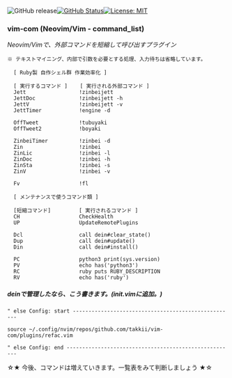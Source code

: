 ![GitHub release](https://img.shields.io/github/release/takkii/build_ijaas.svg?style=flat)[![GitHub Status](https://img.shields.io/github/last-commit/takkii/tubuyaki.svg?style=flat)](GitHub)[![License: MIT](https://img.shields.io/badge/License-MIT-yellow.svg)](https://opensource.org/licenses/MIT)

### vim-com (Neovim/Vim - command_list)

*Neovim/Vimで、外部コマンドを短縮して呼び出すプラグイン*
```
※ テキストマイニング、内部で引数を必要とする処理、入力待ちは省略しています。
```

      [ Ruby製 自作シェル群 作業効率化 ]
      
      [ 実行するコマンド ]    [ 実行される外部コマンド ]
      Jett                 !zinbeijett
      JettDoc              !zinbeijett -h
      JettV                !zinbeijett -v
      JettTimer            !engine -d      
      
      OffTweet             !tubuyaki
      OffTweet2            !boyaki
      
      ZinbeiTimer          !zinbei -d
      Zin                  !zinbei
      ZinLic               !zinbei -l
      ZinDoc               !zinbei -h
      ZinSta               !zinbei -s
      ZinV                 !zinbei -v
      
      Fv                   !fl

      [ メンテナンスで使うコマンド類 ]
      
      [短縮コマンド]         [ 実行されるコマンド ]
      CH                   CheckHealth
      UP                   UpdateRemotePlugins
      
      Dcl                  call dein#clear_state()
      Dup                  call dein#update()
      Din                  call dein#install()
      
      PC                   python3 print(sys.version)
      PV                   echo has('python3')
      RC                   ruby puts RUBY_DESCRIPTION
      RV                   echo has('ruby')


##### deinで管理したなら、こう書きます。(init.vimに追加。)
```vimL
" else Config: start ----------------------------------------------------

source ~/.config/nvim/repos/github.com/takkii/vim-com/plugins/refac.vim

" else Config: end ------------------------------------------------------
```

☆★ 今後、コマンドは増えていきます。一覧表をみて判断しましょう ★☆